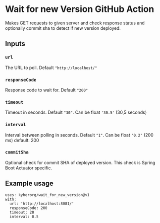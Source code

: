 # Wait for new Version GitHub Action

Makes GET requests to given server and check response status and optionally commit sha to detect if new version deployed.

## Inputs

### `url`

The URL to poll. Default `"http://localhost/"`

### `responseCode`

Response code to wait for. Default `"200"`

### `timeout`

Timeout in seconds. Default `"30"`. Can be float `'30.5'` (30,5 seconds)

### `interval`

Interval between polling in seconds. Default `"1"`. Can be float `'0.2'` (200 ms)
        default: 200

### `commitSha`
Optional check for commit SHA of deployed version. This check is Spring Boot Actuator specific.

## Example usage
```
uses: kyberorg/wait_for_new_version@v1
with:
  url: 'http://localhost:8081/'
  responseCode: 200
  timeout: 20
  interval: 0.5
```
